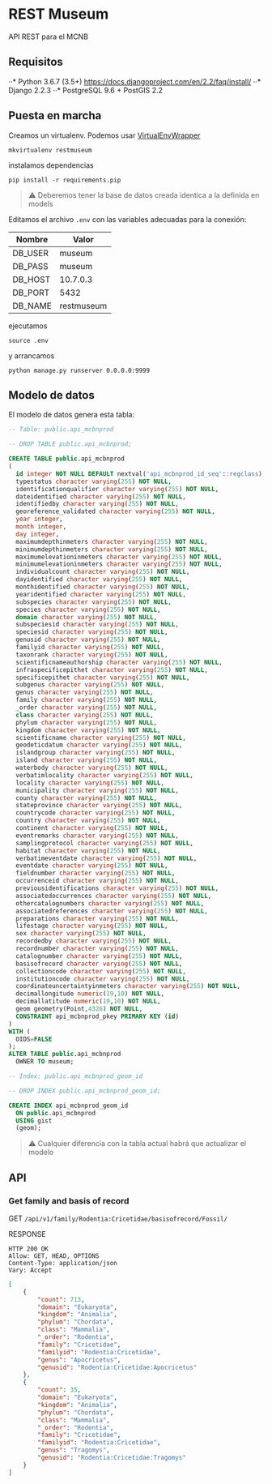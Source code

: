 # REST Museum

API REST para el MCNB

## Requisitos

··* Python 3.6.7 (3.5+) https://docs.djangoproject.com/en/2.2/faq/install/
··* Django 2.2.3
··* PostgreSQL 9.6 + PostGIS 2.2

## Puesta en marcha

Creamos un virtualenv. Podemos usar [VirtualEnvWrapper](https://virtualenvwrapper.readthedocs.io/en/latest/)

`mkvirtualenv restmuseum`

instalamos dependencias

`pip install -r requirements.pip`

> :warning: Deberemos tener la base de datos creada identica a la definida en models

Editamos el archivo `.env` con las variables adecuadas para la conexión:

| Nombre | Valor |
|---|---|
| DB_USER | museum |
| DB_PASS | museum |
| DB_HOST | 10.7.0.3 |
| DB_PORT | 5432 |
| DB_NAME | restmuseum |

ejecutamos

`source .env`

y arrancamos

`python manage.py runserver 0.0.0.0:9999`

## Modelo de datos

El modelo de datos genera esta tabla:

```sql
-- Table: public.api_mcbnprod

-- DROP TABLE public.api_mcbnprod;

CREATE TABLE public.api_mcbnprod
(
  id integer NOT NULL DEFAULT nextval('api_mcbnprod_id_seq'::regclass),
  typestatus character varying(255) NOT NULL,
  identificationqualifier character varying(255) NOT NULL,
  dateidentified character varying(255) NOT NULL,
  identifiedby character varying(255) NOT NULL,
  georeference_validated character varying(255) NOT NULL,
  year integer,
  month integer,
  day integer,
  maximumdepthinmeters character varying(255) NOT NULL,
  minimumdepthinmeters character varying(255) NOT NULL,
  maximumelevationinmeters character varying(255) NOT NULL,
  minimumelevationinmeters character varying(255) NOT NULL,
  individualcount character varying(255) NOT NULL,
  dayidentified character varying(255) NOT NULL,
  monthidentified character varying(255) NOT NULL,
  yearidentified character varying(255) NOT NULL,
  subspecies character varying(255) NOT NULL,
  species character varying(255) NOT NULL,
  domain character varying(255) NOT NULL,
  subspeciesid character varying(255) NOT NULL,
  speciesid character varying(255) NOT NULL,
  genusid character varying(255) NOT NULL,
  familyid character varying(255) NOT NULL,
  taxonrank character varying(255) NOT NULL,
  scientificnameauthorship character varying(255) NOT NULL,
  infraspecificepithet character varying(255) NOT NULL,
  specificepithet character varying(255) NOT NULL,
  subgenus character varying(255) NOT NULL,
  genus character varying(255) NOT NULL,
  family character varying(255) NOT NULL,
  _order character varying(255) NOT NULL,
  class character varying(255) NOT NULL,
  phylum character varying(255) NOT NULL,
  kingdom character varying(255) NOT NULL,
  scientificname character varying(255) NOT NULL,
  geodeticdatum character varying(255) NOT NULL,
  islandgroup character varying(255) NOT NULL,
  island character varying(255) NOT NULL,
  waterbody character varying(255) NOT NULL,
  verbatimlocality character varying(255) NOT NULL,
  locality character varying(255) NOT NULL,
  municipality character varying(255) NOT NULL,
  county character varying(255) NOT NULL,
  stateprovince character varying(255) NOT NULL,
  countrycode character varying(255) NOT NULL,
  country character varying(255) NOT NULL,
  continent character varying(255) NOT NULL,
  eventremarks character varying(255) NOT NULL,
  samplingprotocol character varying(255) NOT NULL,
  habitat character varying(255) NOT NULL,
  verbatimeventdate character varying(255) NOT NULL,
  eventdate character varying(255) NOT NULL,
  fieldnumber character varying(255) NOT NULL,
  occurrenceid character varying(255) NOT NULL,
  previousidentifications character varying(255) NOT NULL,
  associatedoccurrences character varying(255) NOT NULL,
  othercatalognumbers character varying(255) NOT NULL,
  associatedreferences character varying(255) NOT NULL,
  preparations character varying(255) NOT NULL,
  lifestage character varying(255) NOT NULL,
  sex character varying(255) NOT NULL,
  recordedby character varying(255) NOT NULL,
  recordnumber character varying(255) NOT NULL,
  catalognumber character varying(255) NOT NULL,
  basisofrecord character varying(255) NOT NULL,
  collectioncode character varying(255) NOT NULL,
  institutioncode character varying(255) NOT NULL,
  coordinateuncertaintyinmeters character varying(255) NOT NULL,
  decimallongitude numeric(19,10) NOT NULL,
  decimallatitude numeric(19,10) NOT NULL,
  geom geometry(Point,4326) NOT NULL,
  CONSTRAINT api_mcbnprod_pkey PRIMARY KEY (id)
)
WITH (
  OIDS=FALSE
);
ALTER TABLE public.api_mcbnprod
  OWNER TO museum;

-- Index: public.api_mcbnprod_geom_id

-- DROP INDEX public.api_mcbnprod_geom_id;

CREATE INDEX api_mcbnprod_geom_id
  ON public.api_mcbnprod
  USING gist
  (geom);
```

> :warning: Cualquier diferencia con la tabla actual habrá que actualizar el modelo

## API

### Get family and basis of record

GET `/api/v1/family/Rodentia:Cricetidae/basisofrecord/Fossil/`

RESPONSE

```
HTTP 200 OK
Allow: GET, HEAD, OPTIONS
Content-Type: application/json
Vary: Accept
```
```json
[
    {
        "count": 713,
        "domain": "Eukaryota",
        "kingdom": "Animalia",
        "phylum": "Chordata",
        "class": "Mammalia",
        "_order": "Rodentia",
        "family": "Cricetidae",
        "familyid": "Rodentia:Cricetidae",
        "genus": "Apocricetus",
        "genusid": "Rodentia:Cricetidae:Apocricetus"
    },
    {
        "count": 35,
        "domain": "Eukaryota",
        "kingdom": "Animalia",
        "phylum": "Chordata",
        "class": "Mammalia",
        "_order": "Rodentia",
        "family": "Cricetidae",
        "familyid": "Rodentia:Cricetidae",
        "genus": "Tragomys",
        "genusid": "Rodentia:Cricetidae:Tragomys"
    }
]
```
